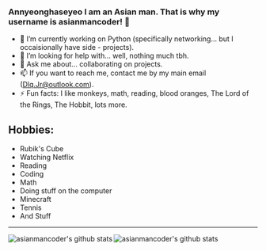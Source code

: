 ### Annyeonghaseyeo I am an Asian man. That is why my username is asianmancoder!  👋

- 🔭 I’m currently working on Python (specifically networking... but I occaisionally have side - projects).
- 🤔 I’m looking for help with... well, nothing much tbh.
- 💬 Ask me about... collaborating on projects.
- 📫 If you want to reach me, contact me by my main email (Dlq.Jr@outlook.com).
- ⚡ Fun facts: I like monkeys, math, reading, blood oranges, The Lord of the Rings, The Hobbit, lots more.

<h2>
  Hobbies:
 </h2>

<ul>
  <li>Rubik's Cube</li>
    <li>Watching Netflix</li>
    <li>Reading</li>
    <li>Coding</li>
    <li>Math</li>
    <li>Doing stuff on the computer</li>
    <li>Minecraft</li>
    <li>Tennis</li>
    <li>And Stuff</li>
  </ul>

<hr>


<img alt="asianmancoder's github stats" align="left" src="https://github-readme-stats.vercel.app/api?username=asianmancoder&count_private=true&show_icons=true&theme=radical&hide_border=true"/>
<img alt="asianmancoder's github stats" align="left" src="https://github-readme-stats.vercel.app/api/top-langs/?username=asianmancoder&layout=compact&theme=radical&hide_border=true&card_width=250"/>

